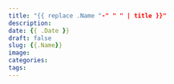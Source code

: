 ```yaml
---
title: "{{ replace .Name "-" " " | title }}"
description: 
date: {{ .Date }}
draft: false
slug: {{.Name}}
image:
categories:
tags:
---
```


